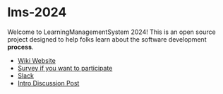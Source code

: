 # lms-2024
Welcome to LearningManagementSystem 2024! This is an open source project designed to help folks learn about the software development **process**.

- [Wiki Website](https://emilharvey.ca/lms-2024)
- [Survey if you want to participate](https://forms.gle/vs4Xr4htJ4dswRCV8)
- [Slack](https://join.slack.com/t/lms-2024/shared_invite/zt-2r3ma5s1e-whiKySCz0qip3Nm5Uuifag)
- [Intro Discussion Post](https://github.com/ehharvey/lms-2024/discussions/12)
